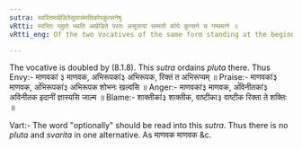 ```yaml
---
sutra: स्वरितमाम्रेडितेसूयासंमतिकोपकुत्सनेषु
vRtti: स्वरितः प्लुतो भवति आम्रेडिते परतः असूयायां सम्मतौ कोपे कुत्सने च गम्यमाने ॥
vRtti_eng: Of the two Vocatives of the same form standing at the beginning of a sentence, the end-vowel of the first becomes _pluta_ and _svarita_, when envy, praise, anger, or blame is expressed.

---
```

The vocative is doubled by (8.1.8). This _sutra_ ordains _pluta_ there. Thus Envy:- माणवका॑ ३ माणवक, अभिरूपका॑३ अभिरूपक, रिक्तं त अभिरूप्यम् ॥ Praise:- माणवका॑३ माणवक, अ꣡भिरूपका॑३ अभिरूपक शोभनः खल्वसि ॥ Anger:- माणवका॑३ माणवक, अ꣡विनीतका॑३ अविनीतक इदानीं ज्ञास्यसि जाल्म ॥ Blame:- शाक्तीका॑३ शाक्तीक, वाष्टीका३ वाष्टीक रिक्ता ते शक्तिः ॥

Vart:- The word "optionally" should be read into this _sutra_. Thus there is no _pluta_ and _svarita_ in one alternative. As माणवक माणवक &c.